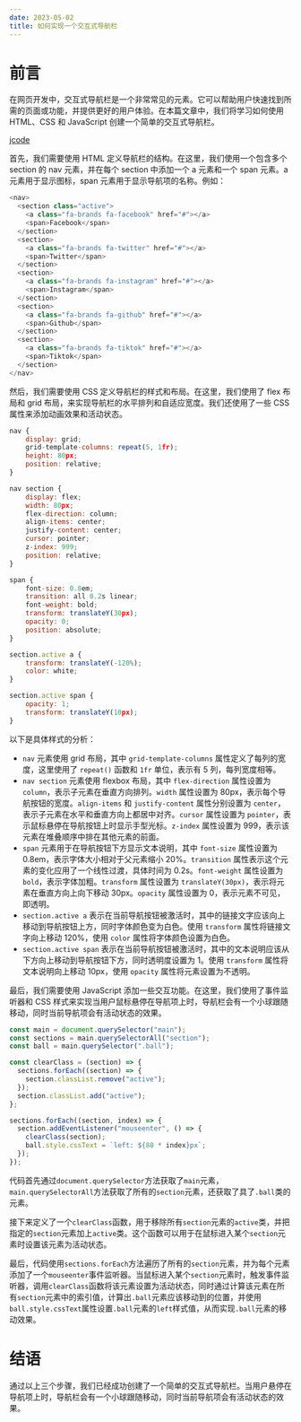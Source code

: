 ```yaml
---
date: 2023-05-02
title: 如何实现一个交互式导航栏
---
```


# 前言

在网页开发中，交互式导航栏是一个非常常见的元素。它可以帮助用户快速找到所需的页面或功能，并提供更好的用户体验。在本篇文章中，我们将学习如何使用 HTML、CSS 和 JavaScript 创建一个简单的交互式导航栏。

[jcode](https://code.juejin.cn/pen/7228588582981042213)

首先，我们需要使用 HTML 定义导航栏的结构。在这里，我们使用一个包含多个 section 的 nav 元素，并在每个 section 中添加一个 a 元素和一个 span 元素。a 元素用于显示图标，span 元素用于显示导航项的名称。例如：

```js
<nav>
  <section class="active">
    <a class="fa-brands fa-facebook" href="#"></a>
    <span>Facebook</span>
  </section>
  <section>
    <a class="fa-brands fa-twitter" href="#"></a>
    <span>Twitter</span>
  </section>
  <section>
    <a class="fa-brands fa-instagram" href="#"></a>
    <span>Instagram</span>
  </section>
  <section>
    <a class="fa-brands fa-github" href="#"></a>
    <span>Github</span>
  </section>
  <section>
    <a class="fa-brands fa-tiktok" href="#"></a>
    <span>Tiktok</span>
  </section>
</nav>
```

然后，我们需要使用 CSS 定义导航栏的样式和布局。在这里，我们使用了 flex 布局和 grid 布局，来实现导航栏的水平排列和自适应宽度。我们还使用了一些 CSS 属性来添加动画效果和活动状态。

```js
nav {
    display: grid;
    grid-template-columns: repeat(5, 1fr);
    height: 80px;
    position: relative;
}

nav section {
    display: flex;
    width: 80px;
    flex-direction: column;
    align-items: center;
    justify-content: center;
    cursor: pointer;
    z-index: 999;
    position: relative;
}

span {
    font-size: 0.8em;
    transition: all 0.2s linear;
    font-weight: bold;
    transform: translateY(30px);
    opacity: 0;
    position: absolute;
}

section.active a {
    transform: translateY(-120%);
    color: white;
}

section.active span {
    opacity: 1;
    transform: translateY(10px);
}
```

以下是具体样式的分析：

- `nav` 元素使用 grid 布局，其中 `grid-template-columns` 属性定义了每列的宽度，这里使用了 `repeat()` 函数和 `1fr` 单位，表示有 5 列，每列宽度相等。
- `nav section` 元素使用 flexbox 布局，其中 `flex-direction` 属性设置为 `column`，表示子元素在垂直方向排列。`width` 属性设置为 80px，表示每个导航按钮的宽度。`align-items` 和 `justify-content` 属性分别设置为 `center`，表示子元素在水平和垂直方向上都居中对齐。`cursor` 属性设置为 `pointer`，表示鼠标悬停在导航按钮上时显示手型光标。`z-index` 属性设置为 999，表示该元素在堆叠顺序中排在其他元素的前面。
- `span` 元素用于在导航按钮下方显示文本说明，其中 `font-size` 属性设置为 0.8em，表示字体大小相对于父元素缩小 20%。`transition` 属性表示这个元素的变化应用了一个线性过渡，具体时间为 0.2s。`font-weight` 属性设置为 `bold`，表示字体加粗。`transform` 属性设置为 `translateY(30px)`，表示将元素在垂直方向上向下移动 30px。`opacity` 属性设置为 0，表示元素不可见，即透明。
- `section.active a` 表示在当前导航按钮被激活时，其中的链接文字应该向上移动到导航按钮上方，同时字体颜色变为白色。使用 `transform` 属性将链接文字向上移动 120%，使用 `color` 属性将字体颜色设置为白色。
- `section.active span` 表示在当前导航按钮被激活时，其中的文本说明应该从下方向上移动到导航按钮下方，同时透明度设置为 1。使用 `transform` 属性将文本说明向上移动 10px，使用 `opacity` 属性将元素设置为不透明。

最后，我们需要使用 JavaScript 添加一些交互功能。在这里，我们使用了事件监听器和 CSS 样式来实现当用户鼠标悬停在导航项上时，导航栏会有一个小球跟随移动，同时当前导航项会有活动状态的效果。

```js
const main = document.querySelector("main");
const sections = main.querySelectorAll("section");
const ball = main.querySelector(".ball");

const clearClass = (section) => {
  sections.forEach((section) => {
    section.classList.remove("active");
  });
  section.classList.add("active");
};

sections.forEach((section, index) => {
  section.addEventListener("mouseenter", () => {
    clearClass(section);
    ball.style.cssText = `left: ${80 * index}px`;
  });
});
```

代码首先通过`document.querySelector`方法获取了`main`元素，`main.querySelectorAll`方法获取了所有的`section`元素，还获取了具了`.ball`类的元素。

接下来定义了一个`clearClass`函数，用于移除所有`section`元素的`active`类，并把指定的`section`元素加上`active`类。这个函数可以用于在鼠标进入某个`section`元素时设置该元素为活动状态。

最后，代码使用`sections.forEach`方法遍历了所有的`section`元素，并为每个元素添加了一个`mouseenter`事件监听器。当鼠标进入某个`section`元素时，触发事件监听器，调用`clearClass`函数将该元素设置为活动状态，同时通过计算该元素在所有`section`元素中的索引值，计算出`.ball`元素应该移动到的位置，并使用`ball.style.cssText`属性设置`.ball`元素的`left`样式值，从而实现`.ball`元素的移动效果。

# 结语

通过以上三个步骤，我们已经成功创建了一个简单的交互式导航栏。当用户悬停在导航项上时，导航栏会有一个小球跟随移动，同时当前导航项会有活动状态的效果。
